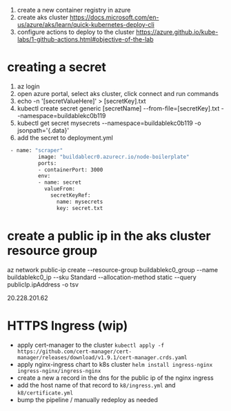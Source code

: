 1. create a new container registry in azure
1. create aks cluster https://docs.microsoft.com/en-us/azure/aks/learn/quick-kubernetes-deploy-cli
1. configure actions to deploy to the cluster https://azure.github.io/kube-labs/1-github-actions.html#objective-of-the-lab

# creating a secret
1. az login
1. open azure portal, select aks cluster, click connect and run commands
1. echo -n '[secretValueHere]' > [secretKey].txt
1. kubectl create secret generic [secretName] --from-file=[secretKey].txt --namespace=buildablekc0b119
1. kubectl get secret mysecrets --namespace=buildablekc0b119 -o jsonpath='{.data}'
1. add the secret to deployment.yml
```sh
 - name: "scraper"
          image: "buildablecr0.azurecr.io/node-boilerplate"
          ports:
          - containerPort: 3000
          env:
          - name: secret
            valueFrom:
              secretKeyRef:
                name: mysecrets
                key: secret.txt
```
# create a public ip in the aks cluster resource group
az network public-ip create --resource-group buildablekc0_group --name buildablekc0_ip --sku Standard --allocation-method static --query publicIp.ipAddress -o tsv

20.228.201.62

# HTTPS Ingress (wip)
- apply cert-manager to the cluster `kubectl apply -f https://github.com/cert-manager/cert-manager/releases/download/v1.9.1/cert-manager.crds.yaml`
- apply nginx-ingress chart to k8s cluster `helm install ingress-nginx ingress-nginx/ingress-nginx` 
- create a new a record in the dns for the public ip of the nginx ingress
- add the host name of that record to `k8/ingress.yml` and `k8/certificate.yml`
- bump the pipeline / manually redeploy as needed
